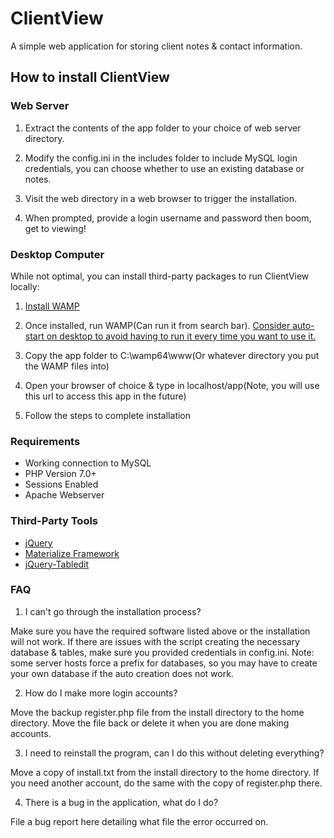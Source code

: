 # ClientView
 A simple web application for storing client notes & contact information.

## How to install ClientView

### Web Server
1. Extract the contents of the app folder to your choice of web server directory.

2. Modify the config.ini in the includes folder to include MySQL login credentials,
you can choose whether to use an existing database or notes.

3. Visit the web directory in a web browser to trigger the installation.

4. When prompted, provide a login username and password then boom, get to viewing!


### Desktop Computer
While not optimal, you can install third-party packages to run ClientView locally:

1. [Install WAMP](http://www.wampserver.com/en/)

2. Once installed, run WAMP(Can run it from search bar). [Consider auto-start on desktop to avoid having to run it every time you want to use it.](https://stackoverflow.com/questions/13761340/have-wamp-start-automatically-upon-windows-start-up-without-logging-on-or-any-u)
3. Copy the app folder to C:\wamp64\www(Or whatever directory you put the WAMP files into)

4. Open your browser of choice & type in localhost/app(Note, you will use this url to access this app in the future)

5. Follow the steps to complete installation

### Requirements

* Working connection to MySQL
* PHP Version 7.0+
* Sessions Enabled
* Apache Webserver

### Third-Party Tools

* [jQuery](https://jquery.com/)
* [Materialize Framework](https://materializecss.com/)
* [jQuery-Tabledit](https://markcell.github.io/jquery-tabledit/)

### FAQ

1. I can't go through the installation process?

Make sure you have the required software listed above or the installation will
not work. If there are issues with the script creating the necessary database &
tables, make sure you provided credentials in config.ini. Note: some server hosts
force a prefix for databases, so you may have to create your own database if the auto
creation does not work.

2. How do I make more login accounts?

Move the backup register.php file from the install directory to the home directory.
Move the file back or delete it when you are done making accounts.

3. I need to reinstall the program, can I do this without deleting everything?

Move a copy of install.txt from the install directory to the home directory. If you
need another account, do the same with the copy of register.php there.

4. There is a bug in the application, what do I do?

File a bug report here detailing what file the error occurred on.
